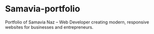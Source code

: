 # Samavia-portfolio
Portfolio of Samavia Naz – Web Developer creating modern, responsive websites for businesses and entrepreneurs.
